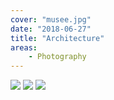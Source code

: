 ```yaml
---
cover: "musee.jpg"
date: "2018-06-27"
title: "Architecture"
areas:
    - Photography
---
```


![](escalier.jpg)
![](sagrada.jpg)
![](chien.jpg)